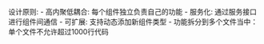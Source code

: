 设计原则: 
    - 高内聚低耦合: 每个组件独立负责自己的功能
    - 服务化: 通过服务接口进行组件间通信
    - 可扩展: 支持动态添加新组件类型
    - 功能拆分到多个文件当中： 单个文件不允许超过1000行代码